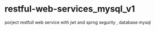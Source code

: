 # restful-web-services_mysql_v1
porject restfull web service with jwt and sprng segurity , database mysql 
